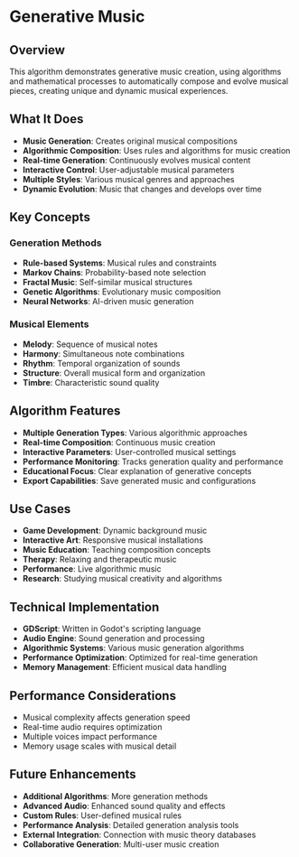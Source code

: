 # Generative Music

## Overview
This algorithm demonstrates generative music creation, using algorithms and mathematical processes to automatically compose and evolve musical pieces, creating unique and dynamic musical experiences.

## What It Does
- **Music Generation**: Creates original musical compositions
- **Algorithmic Composition**: Uses rules and algorithms for music creation
- **Real-time Generation**: Continuously evolves musical content
- **Interactive Control**: User-adjustable musical parameters
- **Multiple Styles**: Various musical genres and approaches
- **Dynamic Evolution**: Music that changes and develops over time

## Key Concepts

### Generation Methods
- **Rule-based Systems**: Musical rules and constraints
- **Markov Chains**: Probability-based note selection
- **Fractal Music**: Self-similar musical structures
- **Genetic Algorithms**: Evolutionary music composition
- **Neural Networks**: AI-driven music generation

### Musical Elements
- **Melody**: Sequence of musical notes
- **Harmony**: Simultaneous note combinations
- **Rhythm**: Temporal organization of sounds
- **Structure**: Overall musical form and organization
- **Timbre**: Characteristic sound quality

## Algorithm Features
- **Multiple Generation Types**: Various algorithmic approaches
- **Real-time Composition**: Continuous music creation
- **Interactive Parameters**: User-controlled musical settings
- **Performance Monitoring**: Tracks generation quality and performance
- **Educational Focus**: Clear explanation of generative concepts
- **Export Capabilities**: Save generated music and configurations

## Use Cases
- **Game Development**: Dynamic background music
- **Interactive Art**: Responsive musical installations
- **Music Education**: Teaching composition concepts
- **Therapy**: Relaxing and therapeutic music
- **Performance**: Live algorithmic music
- **Research**: Studying musical creativity and algorithms

## Technical Implementation
- **GDScript**: Written in Godot's scripting language
- **Audio Engine**: Sound generation and processing
- **Algorithmic Systems**: Various music generation algorithms
- **Performance Optimization**: Optimized for real-time generation
- **Memory Management**: Efficient musical data handling

## Performance Considerations
- Musical complexity affects generation speed
- Real-time audio requires optimization
- Multiple voices impact performance
- Memory usage scales with musical detail

## Future Enhancements
- **Additional Algorithms**: More generation methods
- **Advanced Audio**: Enhanced sound quality and effects
- **Custom Rules**: User-defined musical rules
- **Performance Analysis**: Detailed generation analysis tools
- **External Integration**: Connection with music theory databases
- **Collaborative Generation**: Multi-user music creation
